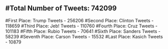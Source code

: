 #Total Number of Tweets: 742099 
---
#First Place: Trump Tweets - 256206
#Second Place: Clinton Tweets - 118659
#Third Place: Jeb! Tweets - 110760
#Fourth Place: Cruz Tweets - 101183
#Fifth Place: Rubio Tweets - 70641
#Sixth Place: Sanders Tweets - 58239
#Seventh Place: Carson Tweets - 15532
#Last Place: Kasich Tweets - 10879
